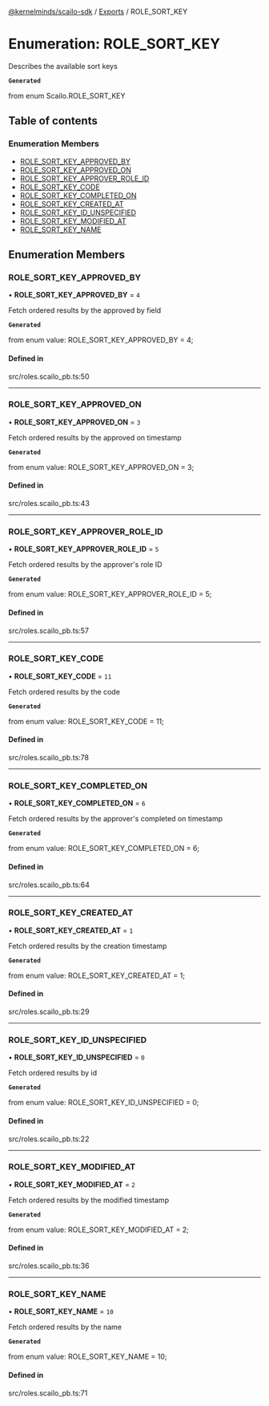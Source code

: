 [@kernelminds/scailo-sdk](../README.md) / [Exports](../modules.md) / ROLE\_SORT\_KEY

# Enumeration: ROLE\_SORT\_KEY

Describes the available sort keys

**`Generated`**

from enum Scailo.ROLE_SORT_KEY

## Table of contents

### Enumeration Members

- [ROLE\_SORT\_KEY\_APPROVED\_BY](ROLE_SORT_KEY.md#role_sort_key_approved_by)
- [ROLE\_SORT\_KEY\_APPROVED\_ON](ROLE_SORT_KEY.md#role_sort_key_approved_on)
- [ROLE\_SORT\_KEY\_APPROVER\_ROLE\_ID](ROLE_SORT_KEY.md#role_sort_key_approver_role_id)
- [ROLE\_SORT\_KEY\_CODE](ROLE_SORT_KEY.md#role_sort_key_code)
- [ROLE\_SORT\_KEY\_COMPLETED\_ON](ROLE_SORT_KEY.md#role_sort_key_completed_on)
- [ROLE\_SORT\_KEY\_CREATED\_AT](ROLE_SORT_KEY.md#role_sort_key_created_at)
- [ROLE\_SORT\_KEY\_ID\_UNSPECIFIED](ROLE_SORT_KEY.md#role_sort_key_id_unspecified)
- [ROLE\_SORT\_KEY\_MODIFIED\_AT](ROLE_SORT_KEY.md#role_sort_key_modified_at)
- [ROLE\_SORT\_KEY\_NAME](ROLE_SORT_KEY.md#role_sort_key_name)

## Enumeration Members

### ROLE\_SORT\_KEY\_APPROVED\_BY

• **ROLE\_SORT\_KEY\_APPROVED\_BY** = ``4``

Fetch ordered results by the approved by field

**`Generated`**

from enum value: ROLE_SORT_KEY_APPROVED_BY = 4;

#### Defined in

src/roles.scailo_pb.ts:50

___

### ROLE\_SORT\_KEY\_APPROVED\_ON

• **ROLE\_SORT\_KEY\_APPROVED\_ON** = ``3``

Fetch ordered results by the approved on timestamp

**`Generated`**

from enum value: ROLE_SORT_KEY_APPROVED_ON = 3;

#### Defined in

src/roles.scailo_pb.ts:43

___

### ROLE\_SORT\_KEY\_APPROVER\_ROLE\_ID

• **ROLE\_SORT\_KEY\_APPROVER\_ROLE\_ID** = ``5``

Fetch ordered results by the approver's role ID

**`Generated`**

from enum value: ROLE_SORT_KEY_APPROVER_ROLE_ID = 5;

#### Defined in

src/roles.scailo_pb.ts:57

___

### ROLE\_SORT\_KEY\_CODE

• **ROLE\_SORT\_KEY\_CODE** = ``11``

Fetch ordered results by the code

**`Generated`**

from enum value: ROLE_SORT_KEY_CODE = 11;

#### Defined in

src/roles.scailo_pb.ts:78

___

### ROLE\_SORT\_KEY\_COMPLETED\_ON

• **ROLE\_SORT\_KEY\_COMPLETED\_ON** = ``6``

Fetch ordered results by the approver's completed on timestamp

**`Generated`**

from enum value: ROLE_SORT_KEY_COMPLETED_ON = 6;

#### Defined in

src/roles.scailo_pb.ts:64

___

### ROLE\_SORT\_KEY\_CREATED\_AT

• **ROLE\_SORT\_KEY\_CREATED\_AT** = ``1``

Fetch ordered results by the creation timestamp

**`Generated`**

from enum value: ROLE_SORT_KEY_CREATED_AT = 1;

#### Defined in

src/roles.scailo_pb.ts:29

___

### ROLE\_SORT\_KEY\_ID\_UNSPECIFIED

• **ROLE\_SORT\_KEY\_ID\_UNSPECIFIED** = ``0``

Fetch ordered results by id

**`Generated`**

from enum value: ROLE_SORT_KEY_ID_UNSPECIFIED = 0;

#### Defined in

src/roles.scailo_pb.ts:22

___

### ROLE\_SORT\_KEY\_MODIFIED\_AT

• **ROLE\_SORT\_KEY\_MODIFIED\_AT** = ``2``

Fetch ordered results by the modified timestamp

**`Generated`**

from enum value: ROLE_SORT_KEY_MODIFIED_AT = 2;

#### Defined in

src/roles.scailo_pb.ts:36

___

### ROLE\_SORT\_KEY\_NAME

• **ROLE\_SORT\_KEY\_NAME** = ``10``

Fetch ordered results by the name

**`Generated`**

from enum value: ROLE_SORT_KEY_NAME = 10;

#### Defined in

src/roles.scailo_pb.ts:71
